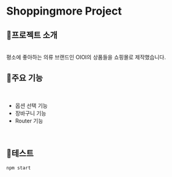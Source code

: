 # Shoppingmore Project

## 👚프로젝트 소개
<br>
평소에 좋아하는 의류 브랜드인 OIOI의 상품들을 쇼핑몰로 제작했습니다. 


<br>

## 👔주요 기능
<br>

* 옵션 선택 기능
* 장바구니 기능
* Router 기능

<br>

## 🎈테스트
```npm start ```  








